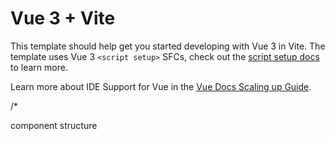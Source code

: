 # Vue 3 + Vite

This template should help get you started developing with Vue 3 in Vite. The template uses Vue 3 `<script setup>` SFCs, check out the [script setup docs](https://v3.vuejs.org/api/sfc-script-setup.html#sfc-script-setup) to learn more.

Learn more about IDE Support for Vue in the [Vue Docs Scaling up Guide](https://vuejs.org/guide/scaling-up/tooling.html#ide-support).



/*

component structure

<script>
export default {
    name: ,

    data(){
    return{}
    },
    component: {

    },
    methods: {
        
    }
}


</script>

<template>


</template>

<style lang="scss" scoped>


</style>